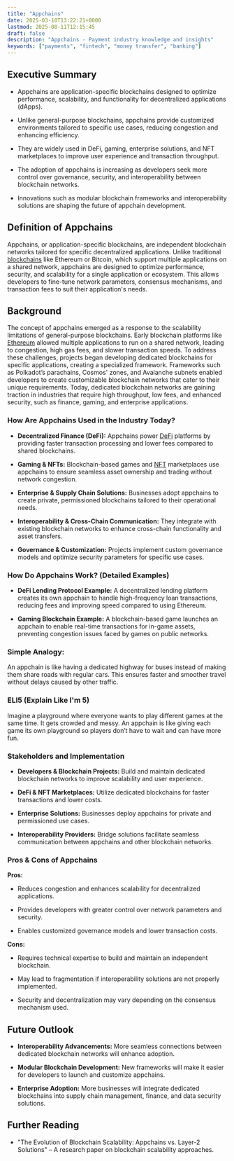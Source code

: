 ```yaml
---
title: "Appchains"
date: 2025-03-10T13:22:21+0000
lastmod: 2025-08-11T12:15:45
draft: false
description: "Appchains - Payment industry knowledge and insights"
keywords: ["payments", "fintech", "money transfer", "banking"]
---
```


## Executive Summary

- Appchains are application-specific blockchains designed to optimize performance, scalability, and functionality for decentralized applications (dApps).

- Unlike general-purpose blockchains, appchains provide customized environments tailored to specific use cases, reducing congestion and enhancing efficiency.

- They are widely used in DeFi, gaming, enterprise solutions, and NFT marketplaces to improve user experience and transaction throughput.

- The adoption of appchains is increasing as developers seek more control over governance, security, and interoperability between blockchain networks.

- Innovations such as modular blockchain frameworks and interoperability solutions are shaping the future of appchain development.

## Definition of Appchains

Appchains, or application-specific blockchains, are independent blockchain networks tailored for specific decentralized applications. Unlike traditional [blockchains](https://faisalkhanllc.xyz/resources/payments-wiki/b/blockchain/) like Ethereum or Bitcoin, which support multiple applications on a shared network, appchains are designed to optimize performance, security, and scalability for a single application or ecosystem. This allows developers to fine-tune network parameters, consensus mechanisms, and transaction fees to suit their application's needs.

## Background

The concept of appchains emerged as a response to the scalability limitations of general-purpose blockchains. Early blockchain platforms like [Ethereum](https://faisalkhanllc.xyz/resources/payments-wiki/e/ethereum-blockchain/) allowed multiple applications to run on a shared network, leading to congestion, high gas fees, and slower transaction speeds. To address these challenges, projects began developing dedicated blockchains for specific applications, creating a specialized framework. Frameworks such as Polkadot’s parachains, Cosmos' zones, and Avalanche subnets enabled developers to create customizable blockchain networks that cater to their unique requirements. Today, dedicated blockchain networks are gaining traction in industries that require high throughput, low fees, and enhanced security, such as finance, gaming, and enterprise applications.

### How Are Appchains Used in the Industry Today?

- **Decentralized Finance (DeFi):** Appchains power [DeFi](https://faisalkhanllc.xyz/resources/payments-wiki/d/decentralized-finance-defi/) platforms by providing faster transaction processing and lower fees compared to shared blockchains.

- **Gaming & NFTs:** Blockchain-based games and [NFT](https://faisalkhanllc.xyz/resources/payments-wiki/n/nft-non-fungible-tokens/) marketplaces use appchains to ensure seamless asset ownership and trading without network congestion.

- **Enterprise & Supply Chain Solutions:** Businesses adopt appchains to create private, permissioned blockchains tailored to their operational needs.

- **Interoperability & Cross-Chain Communication:** They integrate with existing blockchain networks to enhance cross-chain functionality and asset transfers.

- **Governance & Customization:** Projects implement custom governance models and optimize security parameters for specific use cases.

### How Do Appchains Work? (Detailed Examples)

- **DeFi Lending Protocol Example:** A decentralized lending platform creates its own appchain to handle high-frequency loan transactions, reducing fees and improving speed compared to using Ethereum.

- **Gaming Blockchain Example:** A blockchain-based game launches an appchain to enable real-time transactions for in-game assets, preventing congestion issues faced by games on public networks.

### Simple Analogy:

An appchain is like having a dedicated highway for buses instead of making them share roads with regular cars. This ensures faster and smoother travel without delays caused by other traffic.

### ELI5 (Explain Like I'm 5)

Imagine a playground where everyone wants to play different games at the same time. It gets crowded and messy. An appchain is like giving each game its own playground so players don’t have to wait and can have more fun.

### Stakeholders and Implementation

- **Developers & Blockchain Projects:** Build and maintain dedicated blockchain networks to improve scalability and user experience.

- **DeFi & NFT Marketplaces:** Utilize dedicated blockchains for faster transactions and lower costs.

- **Enterprise Solutions:** Businesses deploy appchains for private and permissioned use cases.

- **Interoperability Providers:** Bridge solutions facilitate seamless communication between appchains and other blockchain networks.

### Pros & Cons of Appchains

**Pros:**

- Reduces congestion and enhances scalability for decentralized applications.

- Provides developers with greater control over network parameters and security.

- Enables customized governance models and lower transaction costs.

**Cons:**

- Requires technical expertise to build and maintain an independent blockchain.

- May lead to fragmentation if interoperability solutions are not properly implemented.

- Security and decentralization may vary depending on the consensus mechanism used.

## Future Outlook

- **Interoperability Advancements:** More seamless connections between dedicated blockchain networks will enhance adoption.

- **Modular Blockchain Development:** New frameworks will make it easier for developers to launch and customize appchains.

- **Enterprise Adoption:** More businesses will integrate dedicated blockchains into supply chain management, finance, and data security solutions.

## Further Reading

- "The Evolution of Blockchain Scalability: Appchains vs. Layer-2 Solutions" – A research paper on blockchain scalability approaches.

###